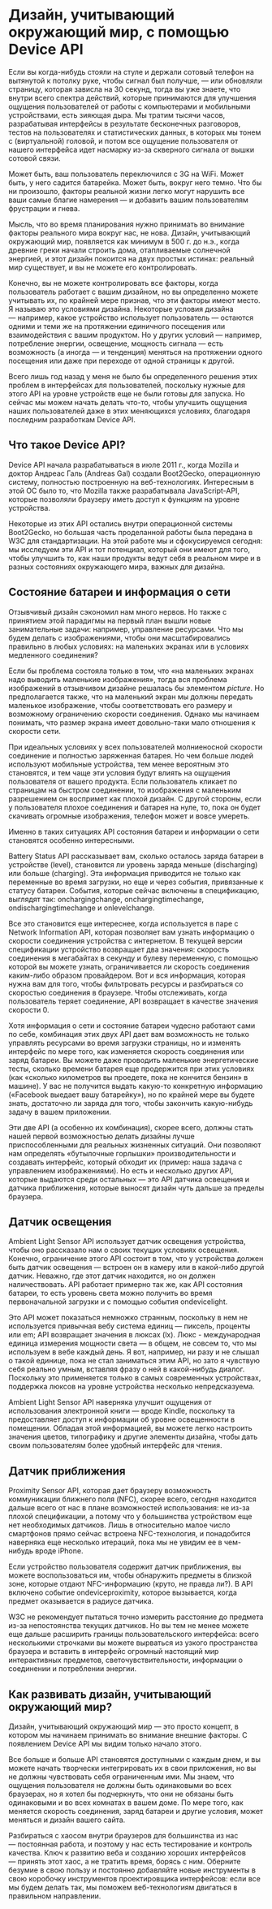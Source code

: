 # Дизайн, учитывающий окружающий мир, с помощью Device API

Если вы когда-нибудь стояли на стуле и держали сотовый телефон на вытянутой к
потолку руке, чтобы сигнал был получше, — или обновляли страницу, которая
зависла на 30 секунд, тогда вы уже знаете, что внутри всего спектра действий,
которые принимаются для улучшения ощущения пользователей от работы с
компьютерами и мобильными устройствами, есть зияющая дыра. Мы тратим тысячи
часов, разрабатывая интерфейсы в результате бесконечных разговоров, тестов на
пользователях и статистических данных, в которых мы тонем с (виртуальной)
головой, и потом все ощущение пользователя от нашего интерфейса идет насмарку
из-за скверного сигнала от вышки сотовой связи.

Может быть, ваш пользователь переключился с 3G на WiFi. Может быть, у него
садится батарейка. Может быть, вокруг него темно. Что бы ни произошло, факторы
реальной жизни легко могут нарушить все ваши самые благие намерения — и добавить
вашим пользователям фрустрации и гнева.

Мысль, что во время планирования нужно принимать во внимание факторы реального
мира вокруг нас, не нова. Дизайн, учитывающий окружающий мир, появляется как
минимум в 500 г. до н.э., когда древние греки начали строить дома, отапливаемые
солнечной энергией, и этот дизайн покоится на двух простых истинах: реальный мир
существует, и вы не можете его контролировать.

Конечно, вы не можете контролировать все факторы, когда пользователь работает с
вашим дизайном, но вы определенно можете учитывать их, по крайней мере признав,
что эти факторы имеют место. Я называю это условиями дизайна. Некоторые условия
дизайна — например, какое устройство использует пользователь — остаются одними и
теми же на протяжении единичного посещения или взаимодействия с вашим продуктом.
Но у других условий — например, потребление энергии, освещение, мощность сигнала
— есть возможность (а иногда — и тенденция) меняться на протяжении одного
посещения или даже при переходе от одной страницы к другой.

Всего лишь год назад у меня не было бы определенного решения этих проблем в
интерфейсах для пользователей, поскольку нужные для этого API на уровне
устройств еще не были готовы для запуска. Но сейчас мы можем начать делать
что-то, чтобы улучшить ощущения наших пользователей даже в этих меняющихся
условиях, благодаря последним разработкам Device API.

## Что такое Device API?

Device API начала разрабатываться в июле 2011 г., когда Mozilla и доктор Андреас
Галь (Andreas Gal) создали Boot2Gecko, операционную систему, полностью
построенную на веб-технологиях. Интересным в этой ОС было то, что Mozilla также
разрабатывала  JavaScript-API, которые позволяли браузеру иметь доступ к
функциям на уровне устройства.

Некоторые из этих API остались внутри операционной системы Boot2Gecko, но
большая часть проделанной работы была передана в W3C для стандартизации. На этой
работе мы и сфокусируемся сегодня: мы исследуем эти API и тот потенциал, который
они имеют для того, чтобы улучшить то, как наши продукты ведут себя в реальном
мире и в разных состояниях окружающего мира, важных для дизайна.

## Состояние батареи и информация о сети

Отзывчивый дизайн сэкономил нам много нервов. Но также с принятием этой
парадигмы на первый план вышли новые занимательные задачи: например, управление
ресурсами. Что мы будем делать с изображениями, чтобы они масштабировались
правильно в любых условиях: на маленьких экранах или в условиях медленного
соединения?

Если бы проблема состояла только в том, что «на маленьких экранах надо выводить
маленькие изображения», тогда вся проблема изображений в отзывчивом дизайне
решалась бы элементом *picture*. Но предполагается также, что на маленький экран
мы должны передать маленькое изображение, чтобы соответствовать его размеру и
возможному ограничению скорости соединения. Однако мы начинаем понимать, что
размер экрана имеет довольно-таки мало отношения к скорости сети.

При идеальных условиях у всех пользователей молниеносной скорости соединение и
полностью заряженная батарея. Но чем больше людей используют мобильные
устройства, тем менее вероятным это становятся, и тем чаще эти условия будут
влиять на ощущения пользователя от вашего продукта. Если пользователь кликает по
страницам на быстром соединении, то изображения с маленьким разрешением он
воспримет как плохой дизайн. С другой стороны, если у пользователя плохое
соединения и батарея на нуле, то, пока он будет скачивать огромные изображения,
телефон может и вовсе умереть.

Именно в таких ситуациях API состояния батареи и информации о сети становятся
особенно интересными.

Battery Status API рассказывает вам, сколько осталось заряда батареи в
устройстве (level), становится ли уровень заряда меньше (discharging) или больше
(charging). Эта информация приводится не только как переменные во время
загрузки, но еще и через события, привязанные к статусу батареи. События,
которые сейчас включены в спецификацию, выглядят так: onchargingchange,
onchargingtimechange, ondischargingtimechange и onlevelchange.

Все это становится еще интереснее, когда используется в паре с Network
Information API, которая позволяет вам узнать информацию о скорости соединения
устройства с интернетом. В текущей версии спецификации устройство возвращает два
значения: скорость соединения в мегабайтах в секунду и булеву переменную, с
помощью которой вы можете узнать, ограничивается ли скорость соединения
каким-либо образом провайдером. Вот и вся информация, которая нужна вам для
того, чтобы фильтровать ресурсы и разбираться со скоростью соединения в
браузере. Чтобы отслеживать, когда пользователь теряет соединение, API
возвращает в качестве значения скорости 0.

Хотя информация о сети и состояние батареи чудесно работают сами по себе,
комбинация этих двух API дает вам возможность не только управлять ресурсами во
время загрузки страницы, но и изменять интерфейс по мере того, как изменяется
скорость соединения или заряд батареи. Вы можете даже проводить маленькие
энергетические тесты, сколько времени батарея еще продержится при этих условиях
(как «сколько километров вы проедете, пока не кончится бензин» в машине). У вас
не получится выдать какую-то конкретную информацию («Facebook выедает вашу
батарейку»), но по крайней мере вы будете знать, достаточно ли заряда для того,
чтобы закончить какую-нибудь задачу в вашем приложении.

Эти две API (а особенно их комбинация), скорее всего, должны стать нашей первой
возможностью делать дизайны лучше приспособленными для реальных жизненных
ситуаций. Они позволяют нам определять «бутылочные горлышки» производительности
и создавать интерфейс, который обходит их (пример: наша задача с управлением
изображениями). Но есть и несколько других API, которые выдаются среди остальных
— это API датчика освещения и датчика приближения, которые выносят дизайн чуть
дальше за пределы браузера.

## Датчик освещения

Ambient Light Sensor API использует датчик освещения устройства, чтобы оно
рассказало нам о своих текущих условиях освещения. Конечно, ограничение этого
API состоит в том, что у устройства должен быть датчик освещения — встроен он в
камеру или в какой-либо другой датчик. Неважно, где этот датчик находится, но он
должен наличествовать. API работает примерно так же, как API состояния батареи,
то есть уровень света можно получить во время первоначальной загрузки и с
помощью события ondevicelight.

Это API может показаться немножко странным, поскольку в нем не используется
привычная вебу система единиц — пиксель, проценты или em; API возвращает
значения в люксах (lx). Люкс - международная единица измерения мощности света —
в общем, не совсем то, что мы используем в вебе каждый день. Я вот, например, ни
разу и не слышал о такой единице, пока не стал заниматься этим API, но зато я
чувствую себя реально умным, вставляя фразу о ней в какой-нибудь диалог.
Поскольку это применяется только в самых современных устройствах, поддержка
люксов на уровне устройства несколько непредсказуема.

Ambient Light Sensor API наверняка улучшит ощущения от использования электронной
книги — вроде Kindle, поскольку та предоставляет доступ к информации об уровне
освещенности в помещении. Обладая этой информацией, вы можете легко настроить
значения цветов, типографику и другие элементы дизайна, чтобы дать своим
пользователям более удобный интерфейс для чтения.

## Датчик приближения

Proximity Sensor API, которая дает браузеру возможность коммуникации ближнего
поля (NFC), скорее всего, сегодня находится дальше всего от нас в плане
возможностей использования: не из-за плохой спецификации, а потому что у
большинства устройством еще нет необходимых датчиков. Лишь в относительно малое
число смартфонов прямо сейчас встроена NFC-технология, и понадобится наверняка
еще несколько итераций, пока мы не увидим ее в чем-нибудь вроде iPhone.

Если устройство пользователя содержит датчик приближения, вы можете
воспользоваться им, чтобы обнаружить предметы в близкой зоне, которые отдают
NFC-информацию (круто, не правда ли?). В API включено событие ondeviceproximity,
которое вызывается, когда предмет оказывается в радиусе датчика.

W3C не рекомендует пытаться точно измерить расстояние до предмета из-за
непостоянства текущих датчиков. Но вы тем не менее можете еще дальше расширить
границы пользовательского интерфейса: всего несколькими строчками вы можете
вырваться из узкого пространства браузера и вставить в интерфейс огромный
настоящий мир интерактивных предметов, светочувствительности, информации о
соединении и потреблении энергии.

## Как развивать дизайн, учитывающий окружающий мир?

Дизайн, учитывающий окружающий мир — это просто концепт, в котором мы начинаем
принимать во внимание внешние факторы. С появлением Device API мы видим только
начало этого.

Все больше и больше API становятся доступными с каждым днем, и вы можете начать
творчески интегрировать их в свои приложения, но вы не должны чувствовать себя
ограниченным ими. Мы знаем, что ощущения пользователя не должны быть одинаковыми
во всех браузерах, но я хотел бы подчеркнуть, что они не обязаны быть
одинаковыми и во всех комнатах в вашем доме. По мере того, как меняется скорость
соединения, заряд батареи и другие условия, может меняться и дизайн вашего
сайта.

Разбираться с хаосом внутри браузеров для большинства из нас — постоянная
работа, и поэтому у нас есть тестирование и контроль качества. Ключ к развитию
веба и созданию хороших интерфейсов — принять этот хаос, а не тратить время,
борясь с ним. Оберните безумие в свою пользу и постоянно добавляйте новые
инструменты в свою коробочку инструментов проектировщика интерфейсов: если все
мы будем делать так, мы поможем веб-технологиям двигаться в правильном
направлении.